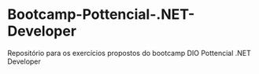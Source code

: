 # Bootcamp-Pottencial-.NET-Developer
Repositório para os exercícios propostos do bootcamp DIO Pottencial .NET Developer
